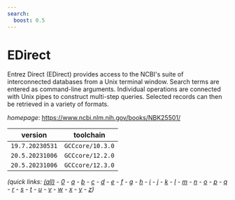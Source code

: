 ```yaml
---
search:
  boost: 0.5
---
```

# EDirect

Entrez Direct (EDirect) provides access to the NCBI's suite of interconnected databases from a Unix terminal window. Search terms are entered as command-line arguments. Individual operations are connected with Unix pipes to construct multi-step queries. Selected records can then be retrieved in a variety of formats.

*homepage*: <https://www.ncbi.nlm.nih.gov/books/NBK25501/>

version | toolchain
--------|----------
``19.7.20230531`` | ``GCCcore/10.3.0``
``20.5.20231006`` | ``GCCcore/12.2.0``
``20.5.20231006`` | ``GCCcore/12.3.0``


*(quick links: [(all)](../index.md) - [0](../0/index.md) - [a](../a/index.md) - [b](../b/index.md) - [c](../c/index.md) - [d](../d/index.md) - [e](../e/index.md) - [f](../f/index.md) - [g](../g/index.md) - [h](../h/index.md) - [i](../i/index.md) - [j](../j/index.md) - [k](../k/index.md) - [l](../l/index.md) - [m](../m/index.md) - [n](../n/index.md) - [o](../o/index.md) - [p](../p/index.md) - [q](../q/index.md) - [r](../r/index.md) - [s](../s/index.md) - [t](../t/index.md) - [u](../u/index.md) - [v](../v/index.md) - [w](../w/index.md) - [x](../x/index.md) - [y](../y/index.md) - [z](../z/index.md))*

